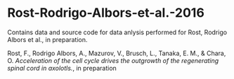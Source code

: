 # Rost-Rodrigo-Albors-et-al.-2016
Contains data and source code for data anlysis performed for Rost, Rodrigo Albors et al., in preparation.

Rost, F., Rodrigo Albors, A., Mazurov, V., Brusch, L., Tanaka, E. M., & Chara, O. *Acceleration of the cell cycle drives the outgrowth of the regenerating spinal cord in axolotls.*, in preparation

